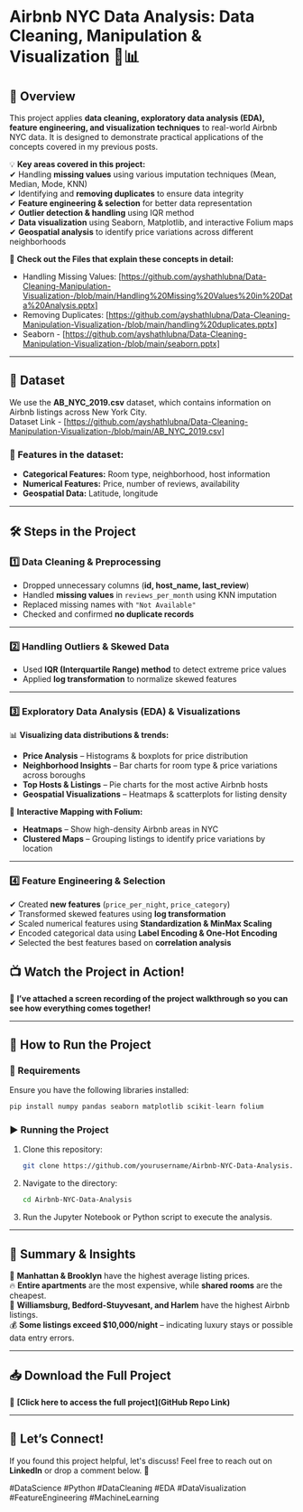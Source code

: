 # **Airbnb NYC Data Analysis: Data Cleaning, Manipulation & Visualization** 🏡📊  

## **📌 Overview**  
This project applies **data cleaning, exploratory data analysis (EDA), feature engineering, and visualization techniques** to real-world Airbnb NYC data. It is designed to demonstrate practical applications of the concepts covered in my previous posts.  

💡 **Key areas covered in this project:**  
✔ Handling **missing values** using various imputation techniques (Mean, Median, Mode, KNN)  
✔ Identifying and **removing duplicates** to ensure data integrity  
✔ **Feature engineering & selection** for better data representation  
✔ **Outlier detection & handling** using IQR method  
✔ **Data visualization** using Seaborn, Matplotlib, and interactive Folium maps  
✔ **Geospatial analysis** to identify price variations across different neighborhoods  

🔗 **Check out the Files that explain these concepts in detail:**  
- Handling Missing Values: [https://github.com/ayshathlubna/Data-Cleaning-Manipulation-Visualization-/blob/main/Handling%20Missing%20Values%20in%20Data%20Analysis.pptx]  
- Removing Duplicates: [https://github.com/ayshathlubna/Data-Cleaning-Manipulation-Visualization-/blob/main/handling%20duplicates.pptx]
- Seaborn - [https://github.com/ayshathlubna/Data-Cleaning-Manipulation-Visualization-/blob/main/seaborn.pptx]

---

## **📂 Dataset**  
We use the **AB_NYC_2019.csv** dataset, which contains information on Airbnb listings across New York City.  
Dataset Link - [https://github.com/ayshathlubna/Data-Cleaning-Manipulation-Visualization-/blob/main/AB_NYC_2019.csv]

### **🔹 Features in the dataset:**  
- **Categorical Features:** Room type, neighborhood, host information  
- **Numerical Features:** Price, number of reviews, availability  
- **Geospatial Data:** Latitude, longitude  

---

## **🛠 Steps in the Project**  

### **1️⃣ Data Cleaning & Preprocessing**  
- Dropped unnecessary columns (**id, host_name, last_review**)  
- Handled **missing values** in `reviews_per_month` using KNN imputation  
- Replaced missing names with `"Not Available"`  
- Checked and confirmed **no duplicate records**  

---

### **2️⃣ Handling Outliers & Skewed Data**  
- Used **IQR (Interquartile Range) method** to detect extreme price values  
- Applied **log transformation** to normalize skewed features  

---

### **3️⃣ Exploratory Data Analysis (EDA) & Visualizations**  
📊 **Visualizing data distributions & trends:**  
- **Price Analysis** – Histograms & boxplots for price distribution  
- **Neighborhood Insights** – Bar charts for room type & price variations across boroughs  
- **Top Hosts & Listings** – Pie charts for the most active Airbnb hosts  
- **Geospatial Visualizations** – Heatmaps & scatterplots for listing density  

📍 **Interactive Mapping with Folium:**  
- **Heatmaps** – Show high-density Airbnb areas in NYC  
- **Clustered Maps** – Grouping listings to identify price variations by location  

---

### **4️⃣ Feature Engineering & Selection**  
✔ Created **new features** (`price_per_night`, `price_category`)  
✔ Transformed skewed features using **log transformation**  
✔ Scaled numerical features using **Standardization & MinMax Scaling**  
✔ Encoded categorical data using **Label Encoding & One-Hot Encoding**  
✔ Selected the best features based on **correlation analysis**  



## **📺 Watch the Project in Action!**  
🎥 **I’ve attached a screen recording of the project walkthrough so you can see how everything comes together!**  

---

## **📂 How to Run the Project**  
### **🔧 Requirements**  
Ensure you have the following libraries installed:  

```python
pip install numpy pandas seaborn matplotlib scikit-learn folium
```

### **▶ Running the Project**  
1. Clone this repository:  
   ```bash
   git clone https://github.com/yourusername/Airbnb-NYC-Data-Analysis.git
   ```
2. Navigate to the directory:  
   ```bash
   cd Airbnb-NYC-Data-Analysis
   ```
3. Run the Jupyter Notebook or Python script to execute the analysis.  

---

## **📜 Summary & Insights**  
🏡 **Manhattan & Brooklyn** have the highest average listing prices.  
🔥 **Entire apartments** are the most expensive, while **shared rooms** are the cheapest.  
📍 **Williamsburg, Bedford-Stuyvesant, and Harlem** have the highest Airbnb listings.  
💰 **Some listings exceed $10,000/night** – indicating luxury stays or possible data entry errors.  

---

## **📥 Download the Full Project**  
📂 **[Click here to access the full project](GitHub Repo Link)**  

---

## **📢 Let’s Connect!**  
If you found this project helpful, let's discuss! Feel free to reach out on **LinkedIn** or drop a comment below. 🚀  

#DataScience #Python #DataCleaning #EDA #DataVisualization #FeatureEngineering #MachineLearning  
